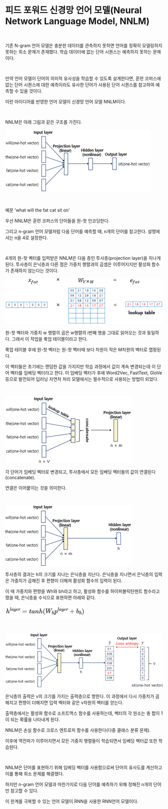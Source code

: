 # 피드 포워드 신경망 언어 모델(Neural Network Language Model, NNLM)

<br>

기존 N-gram 언어 모델은 충분한 데이터를 관측하지 못하면 언어를 정확히 모델링하지 못하는 희소 문제가 존재했다. 학습 데이터에 없는 단어 시퀀스는 예측하지 못하는 문제이다.

<br>

만약 언어 모델이 단어의 의미적 유사성을 학습할 수 있도록 설계한다면, 훈련 코퍼스에 없는 단어 시퀀스에 대한 예측이라도 유사한 단어가 사용된 단어 시퀀스를 참고하여 예측할 수 있을 것이다.

이런 아이디어를 반영한 언어 모델이 신경망 언어 모델 NNLM이다.

<br>

NNLM은 아래 그림과 같은 구조를 가진다.

![NNLM 구조](https://github.com/Cheolyong-Kim/TIL/blob/master/%EB%94%A5%EB%9F%AC%EB%8B%9D%EA%B8%B0%EB%B0%98%20%EB%B9%84%EC%A0%95%ED%98%95%20%ED%85%8D%EC%8A%A4%ED%8A%B8%20%EB%B6%84%EC%84%9D/NNLM%20image/i1.png?raw=true)

<br>

예문 'what will the fat cat sit on'

우선 NNLM은 훈련 코퍼스의 단어들을 원-핫 인코딩한다.

그리고 n-gram 언어 모델처럼 다음 단어를 예측할 때, n개의 단어를 참고한다. 설명에서는 n을 4로 설정한다.

<br>

4개의 원-핫 벡터를 입력받은 NNLM은 다음 층인 투사층(projection layer)을 지나게 된다. 투사층이 은닉층과 다른 점은 가중치 행렬과의 곱셈은 이루어지지만 활성화 함수가 존재하지 않는다는 것이다.

![투사층](https://github.com/Cheolyong-Kim/TIL/blob/master/%EB%94%A5%EB%9F%AC%EB%8B%9D%EA%B8%B0%EB%B0%98%20%EB%B9%84%EC%A0%95%ED%98%95%20%ED%85%8D%EC%8A%A4%ED%8A%B8%20%EB%B6%84%EC%84%9D/NNLM%20image/i2.png?raw=true)

원-핫 벡터와 가중치 w 행렬의 곱은 w행렬의 i번째 행을 그대로 읽어오는 것과 동일하다. 그래서 이 작업을 룩업 테이블이라고 한다.

룩업 테이블 후에 원-핫 벡터는 원-핫 벡터때 보다 차원이 작은 M차원의 벡터로 맵핑된다.

이 벡터들은 초기에는 랜덤한 값을 가지지만 학습 과정에서 값이 계속 변경되는데 이 단어 벡터를 임베딩 벡터라고 한다. 이 임베딩 벡터가 후에 Word2Vec, FastText, GloVe 등으로 발전되어 딥러닝 자연처 처리 모델에서는 필수적으로 사용되는 방법이 되었다.

<br>

![임베딩 벡터 연결](https://github.com/Cheolyong-Kim/TIL/blob/master/%EB%94%A5%EB%9F%AC%EB%8B%9D%EA%B8%B0%EB%B0%98%20%EB%B9%84%EC%A0%95%ED%98%95%20%ED%85%8D%EC%8A%A4%ED%8A%B8%20%EB%B6%84%EC%84%9D/NNLM%20image/i3.png?raw=true)

각 단어가 임베딩 벡터로 변경되고, 투사층에서 모든 임베딩 벡터들의 값이 연결된다(concatenate).

연결은 이어붙이는 것을 의미한다.

<br>

![은닉층 통과](https://github.com/Cheolyong-Kim/TIL/blob/master/%EB%94%A5%EB%9F%AC%EB%8B%9D%EA%B8%B0%EB%B0%98%20%EB%B9%84%EC%A0%95%ED%98%95%20%ED%85%8D%EC%8A%A4%ED%8A%B8%20%EB%B6%84%EC%84%9D/NNLM%20image/i4.png?raw=true)

투사층의 결과는 h의 크기를 지나는 은닉층을 지난다. 은닉층을 지나면서 은닉층의 입력은 가중치가 곱해진 후 편향이 더해져 활성화 함수의 입력이 된다.

이 때 가중치와 편향을 Wh와 bh라고 하고, 활성화 함수를 하이퍼볼릭탄젠트 함수라고 했을 때, 은닉층을 수식으로 표현하면 아래와 같다.

![수식](https://github.com/Cheolyong-Kim/TIL/blob/master/%EB%94%A5%EB%9F%AC%EB%8B%9D%EA%B8%B0%EB%B0%98%20%EB%B9%84%EC%A0%95%ED%98%95%20%ED%85%8D%EC%8A%A4%ED%8A%B8%20%EB%B6%84%EC%84%9D/NNLM%20image/i5.png?raw=true)

<br>

![출력층](https://github.com/Cheolyong-Kim/TIL/blob/master/%EB%94%A5%EB%9F%AC%EB%8B%9D%EA%B8%B0%EB%B0%98%20%EB%B9%84%EC%A0%95%ED%98%95%20%ED%85%8D%EC%8A%A4%ED%8A%B8%20%EB%B6%84%EC%84%9D/NNLM%20image/i6.png?raw=true)

은닉층의 출력은 v의 크기를 가지는 출력층으로 향한다. 이 과정에서 다시 가중치가 곱해지고 편향이 더해지면 입력 벡터와 같은 v차원의 벡터를 얻는다.

출력층에서는 활성화 함수로 소프트맥스 함수를 사용하는데, 벡터의 각 원소는 총 합이 1이 되는 확률을 나타내게 된다.

NNLM은 손실 함수로 크로스 엔트로피 함수를 사용한다(다중 클래스 분류 문제).

이후에 역전파가 이루어지면서 모든 가중치 행렬들이 학습되면서 임베딩 벡터값 또한 학습된다.

<br>

NNLM은 단어를 표현하기 위해 임베딩 벡터를 사용함으로써 단어의 유사도를 계산하고 이를 통해 희소 문제를 해결했다.

하지만 n-gram 언어 모델과 마찬가지로 다음 단어를 예측하기 위해 정해진 n개의 단어만 참고할 수 있다.

이 한계를 극복할 수 있는 언어 모델이 RNN을 사용한 RNN언어 모델이다.